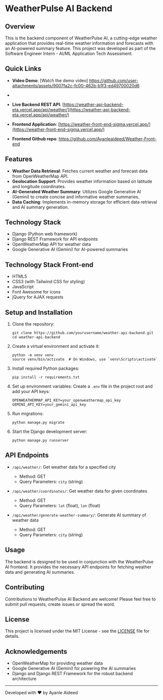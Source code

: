 # WeatherPulse AI Backend

## Overview
This is the backend component of WeatherPulse AI, a cutting-edge weather application that provides real-time weather information and forecasts with an AI-powered summary feature. This project was developed as part of the Software Engineer Intern - AI/ML Application Tech Assessment.

## Quick Links
- **Video Demo**: [Watch the demo video] 
https://github.com/user-attachments/assets/9007fa2c-fc00-462b-b1f3-ed49700020d6


- 
- **Live Backend REST API**: [https://weather-api-backend-eta.vercel.app/api/weather/](https://weather-api-backend-eta.vercel.app/api/weather/)
- **Frontend Application**: [https://weather-front-end-sigma.vercel.app/](https://weather-front-end-sigma.vercel.app/)
- **Frontend Github repo**: https://github.com/Ayanleaideed/Weather-Front-end

## Features
- **Weather Data Retrieval**: Fetches current weather and forecast data from OpenWeatherMap API.
- **Geolocation Support**: Provides weather information based on latitude and longitude coordinates.
- **AI-Generated Weather Summary**: Utilizes Google Generative AI (Gemini) to create concise and informative weather summaries.
- **Data Caching**: Implements in-memory storage for efficient data retrieval and AI summary generation.

## Technology Stack
- Django (Python web framework)
- Django REST Framework for API endpoints
- OpenWeatherMap API for weather data
- Google Generative AI (Gemini) for AI-powered summaries

## Technology Stack Front-end
- HTML5
- CSS3 (with Tailwind CSS for styling)
- JavaScript
- Font Awesome for icons
- jQuery for AJAX requests


## Setup and Installation
1. Clone the repository:
   ```
   git clone https://github.com/yourusername/weather-api-backend.git
   cd weather-api-backend
   ```

2. Create a virtual environment and activate it:
   ```
   python -m venv venv
   source venv/bin/activate  # On Windows, use `venv\Scripts\activate`
   ```

3. Install required Python packages:
   ```
   pip install -r requirements.txt
   ```

4. Set up environment variables:
   Create a `.env` file in the project root and add your API keys:
   ```
   OPENWEATHERMAP_API_KEY=your_openweathermap_api_key
   GEMINI_API_KEY=your_gemini_api_key
   ```

5. Run migrations:
   ```
   python manage.py migrate
   ```

6. Start the Django development server:
   ```
   python manage.py runserver
   ```

## API Endpoints
- `/api/weather/`: Get weather data for a specified city
  - Method: GET
  - Query Parameters: `city` (string)

- `/api/weather/coordinates/`: Get weather data for given coordinates
  - Method: GET
  - Query Parameters: `lat` (float), `lon` (float)

- `/api/weather/generate-weather-summary/`: Generate AI summary of weather data
  - Method: GET
  - Query Parameters: `city` (string)

## Usage
The backend is designed to be used in conjunction with the WeatherPulse AI frontend. It provides the necessary API endpoints for fetching weather data and generating AI summaries.

## Contributing
Contributions to WeatherPulse AI Backend are welcome! Please feel free to submit pull requests, create issues or spread the word.

## License
This project is licensed under the MIT License - see the [LICENSE](LICENSE) file for details.

## Acknowledgements
- OpenWeatherMap for providing weather data
- Google Generative AI (Gemini) for powering the AI summaries
- Django and Django REST Framework for the robust backend architecture

---
Developed with ❤️ by Ayanle Aideed
